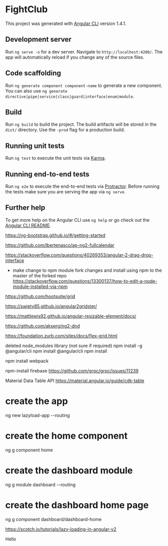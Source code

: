 # FightClub

This project was generated with [Angular CLI](https://github.com/angular/angular-cli) version 1.4.1.

## Development server

Run `ng serve -o` for a dev server. Navigate to `http://localhost:4200/`. The app will automatically reload if you change any of the source files.

## Code scaffolding

Run `ng generate component component-name` to generate a new component. You can also use `ng generate directive|pipe|service|class|guard|interface|enum|module`.

## Build

Run `ng build` to build the project. The build artifacts will be stored in the `dist/` directory. Use the `-prod` flag for a production build.

## Running unit tests

Run `ng test` to execute the unit tests via [Karma](https://karma-runner.github.io).

## Running end-to-end tests

Run `ng e2e` to execute the end-to-end tests via [Protractor](http://www.protractortest.org/).
Before running the tests make sure you are serving the app via `ng serve`.

## Further help

To get more help on the Angular CLI use `ng help` or go check out the [Angular CLI README](https://github.com/angular/angular-cli/blob/master/README.md).

https://ng-bootstrap.github.io/#/getting-started

https://github.com/lbertenasco/ap-ng2-fullcalendar

https://stackoverflow.com/questions/40269353/angular-2-drag-drop-interface

- make change to npm module fork changes and install using npm to the master of the forked repo
https://stackoverflow.com/questions/13300137/how-to-edit-a-node-module-installed-via-npm


https://github.com/hootsuite/grid

https://swiety85.github.io/angular2gridster/

https://mattlewis92.github.io/angular-resizable-element/docs/

https://github.com/akserg/ng2-dnd

https://foundation.zurb.com/sites/docs/flex-grid.html

deleted node_modules library (not sure if required)
npm install -g @angular/cli
npm install @angular/cli
npm install

npm install webpack

npm-install firebase 
https://github.com/grpc/grpc/issues/11239

Material Data Table API
https://material.angular.io/guide/cdk-table



# create the app
ng new lazyload-app --routing

# create the home component
ng g component home

# create the dashboard module
ng g module dashboard --routing

# create the dashboard home page
ng g component dashboard/dashboard-home

https://scotch.io/tutorials/lazy-loading-in-angular-v2

Hello